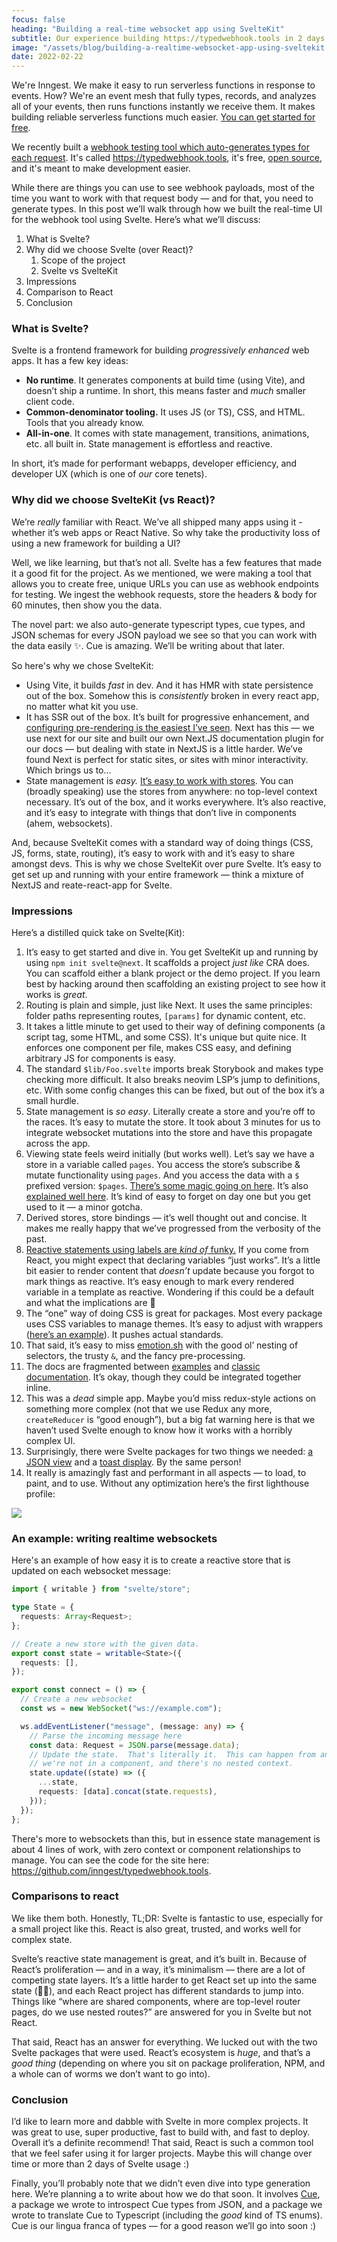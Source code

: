 ```yaml
---
focus: false
heading: "Building a real-time websocket app using SvelteKit"
subtitle: Our experience building https://typedwebhook.tools in 2 days using SvelteKit.
image: "/assets/blog/building-a-realtime-websocket-app-using-sveltekit.jpg"
date: 2022-02-22
---
```


<div className="blog--callout">

We're Inngest. We make it easy to run serverless functions in response to events. How? We're an event mesh that fully types, records, and analyzes all of your events, then runs functions instantly we receive them. It makes building reliable serverless functions much easier. [You can get started for free](https://app.inngest.com/sign-up).

</div>

We recently built a [webhook testing tool which auto-generates types for each request](https://typedwebhook.tools). It's called https://typedwebhook.tools, it's free, [open source](https://github.com/inngest/typedwebhook.tools), and it's meant to make development easier.

While there are things you can use to see webhook payloads, most of the time you want to work with that request body — and for that, you need to generate types. In this post we’ll walk through how we built the real-time UI for the webhook tool using Svelte. Here’s what we’ll discuss:

1. What is Svelte?
2. Why did we choose Svelte (over React)?
   1. Scope of the project
   2. Svelte vs SvelteKit
3. Impressions
4. Comparison to React
5. Conclusion

### What is Svelte?

Svelte is a frontend framework for building _progressively enhanced_ web apps. It has a few key ideas:

- **No runtime**. It generates components at build time (using Vite), and doesn’t ship a runtime. In short, this means faster and _much_ smaller client code.
- **Common-denominator tooling.** It uses JS (or TS), CSS, and HTML. Tools that you already know.
- **All-in-one**. It comes with state management, transitions, animations, etc. all built in. State management is effortless and reactive.

In short, it’s made for performant webapps, developer efficiency, and developer UX (which is one of _our_ core tenets).

### Why did we choose SvelteKit (vs React)?

We’re _really_ familiar with React. We’ve all shipped many apps using it - whether it’s web apps or React Native. So why take the productivity loss of using a new framework for building a UI?

Well, we like learning, but that’s not all. Svelte has a few features that made it a good fit for the project. As we mentioned, we were making a tool that allows you to create free, unique URLs you can use as webhook endpoints for testing. We ingest the webhook requests, store the headers & body for 60 minutes, then show you the data.

The novel part: we also auto-generate typescript types, cue types, and JSON schemas for every JSON payload we see so that you can work with the data easily ✨. Cue is amazing. We’ll be writing about that later.

So here's why we chose SvelteKit:

- Using Vite, it builds _fast_ in dev. And it has HMR with state persistence out of the box. Somehow this is _consistently_ broken in every react app, no matter what kit you use.
- It has SSR out of the box. It’s built for progressive enhancement, and [configuring pre-rendering is the easiest I’ve seen](https://kit.svelte.dev/docs/page-options#prerender). Next has this — we use next for our site and built our own Next.JS documentation plugin for our docs — but dealing with state in NextJS is a little harder. We’ve found Next is perfect for static sites, or sites with minor interactivity. Which brings us to...
- State management is _easy._ [It’s easy to work with stores](https://svelte.dev/tutorial/writable-stores). You can (broadly speaking) use the stores from anywhere: no top-level context necessary. It’s out of the box, and it works everywhere. It’s also reactive, and it’s easy to integrate with things that don’t live in components (ahem, websockets).

And, because SvelteKit comes with a standard way of doing things (CSS, JS, forms, state, routing), it’s easy to work with and it’s easy to share amongst devs. This is why we chose SvelteKit over pure Svelte. It’s easy to get set up and running with your entire framework — think a mixture of NextJS and reate-react-app for Svelte.

### Impressions

Here’s a distilled quick take on Svelte(Kit):

1. It’s easy to get started and dive in. You get SvelteKit up and running by using `npm init svelte@next`. It scaffolds a project _just like_ CRA does. You can scaffold either a blank project or the demo project. If you learn best by hacking around then scaffolding an existing project to see how it works is _great_.
2. Routing is plain and simple, just like Next. It uses the same principles: folder paths representing routes, `[params]` for dynamic content, etc.
3. It takes a little minute to get used to their way of defining components (a script tag, some HTML, and some CSS). It's unique but quite nice. It enforces one component per file, makes CSS easy, and defining arbitrary JS for components is easy.
4. The standard `$lib/Foo.svelte` imports break Storybook and makes type checking more difficult. It also breaks neovim LSP’s jump to definitions, etc. With some config changes this can be fixed, but out of the box it’s a small hurdle.
5. State management is _so easy_. Literally create a store and you’re off to the races. It’s easy to mutate the store. It took about 3 minutes for us to integrate websocket mutations into the store and have this propagate across the app.
6. Viewing state feels weird initially (but works well). Let’s say we have a store in a variable called `pages`. You access the store’s subscribe & mutate functionality using `pages`. And you access the data with a `$` prefixed version: `$pages`. [There’s some magic going on here](https://svelte.dev/docs#component-format-script-4-prefix-stores-with-$-to-access-their-values). It’s also [explained well here](https://svelte.dev/tutorial/auto-subscriptions). It’s kind of easy to forget on day one but you get used to it — a minor gotcha.
7. Derived stores, store bindings — it’s well thought out and concise. It makes me really happy that we’ve progressed from the verbosity of the past.
8. [Reactive statements using labels are _kind of_ funky.](https://svelte.dev/docs#component-format-script-3-$-marks-a-statement-as-reactive) If you come from React, you might expect that declaring variables “just works”. It’s a little bit easier to render content that _doesn’t_ update because you forgot to mark things as reactive. It’s easy enough to mark every rendered variable in a template as reactive. Wondering if this could be a default and what the implications are 🤔
9. The “one” way of doing CSS is great for packages. Most every package uses CSS variables to manage themes. It’s easy to adjust with wrappers ([here’s an example](https://github.com/zerodevx/svelte-toast#theming)). It pushes actual standards.
10. That said, it’s easy to miss [emotion.sh](https://emotion.sh/docs/introduction) with the good ol’ nesting of selectors, the trusty `&`, and the fancy pre-processing.
11. The docs are fragmented between [examples](https://svelte.dev/tutorial/basics) and [classic documentation](https://svelte.dev/docs). It’s okay, though they could be integrated together inline.
12. This was a _dead_ simple app. Maybe you’d miss redux-style actions on something more complex (not that we use Redux any more, `createReducer` is “good enough”), but a big fat warning here is that we haven’t used Svelte enough to know how it works with a horribly complex UI.
13. Surprisingly, there were Svelte packages for two things we needed: [a JSON view](https://github.com/zerodevx/svelte-json-view) and a [toast display](https://github.com/zerodevx/svelte-toast). By the same person!
14. It really is amazingly fast and performant in all aspects — to load, to paint, and to use. Without any optimization here’s the first lighthouse profile:

<img src="/assets/blog/building-a-realtime-websocket-app-using-sveltekit/perf.png" />

### An example: writing realtime websockets

Here's an example of how easy it is to create a reactive store that is updated on each websocket message:

```typescript
import { writable } from "svelte/store";

type State = {
  requests: Array<Request>;
};

// Create a new store with the given data.
export const state = writable<State>({
  requests: [],
});

export const connect = () => {
  // Create a new websocket
  const ws = new WebSocket("ws://example.com");

  ws.addEventListener("message", (message: any) => {
    // Parse the incoming message here
    const data: Request = JSON.parse(message.data);
    // Update the state.  That's literally it.  This can happen from anywhere:
    // we're not in a component, and there's no nested context.
    state.update((state) => ({
      ...state,
      requests: [data].concat(state.requests),
    }));
  });
};
```

There's more to websockets than this, but in essence state management is about 4 lines of work, with zero context or component relationships to manage. You can see the code for the site here: https://github.com/inngest/typedwebhook.tools.

### Comparisons to react

We like them both. Honestly, TL;DR: Svelte is fantastic to use, especially for a small project like this. React is also great, trusted, and works well for complex state.

Svelte’s reactive state management is great, and it’s built in. Because of React’s proliferation — and in a way, it’s minimalism — there are a lot of competing state layers. It’s a little harder to get React set up into the same state (🥁🐍), and each React project has different standards to jump into. Things like “where are shared components, where are top-level router pages, do we use nested routes?” are answered for you in Svelte but not React.

That said, React has an answer for everything. We lucked out with the two Svelte packages that were used. React’s ecosystem is _huge_, and that’s a _good thing_ (depending on where you sit on package proliferation, NPM, and a whole can of worms we don’t want to go into).

### Conclusion

I’d like to learn more and dabble with Svelte in more complex projects. It was great to use, super productive, fast to build with, and fast to deploy. Overall it’s a definite recommend! That said, React is such a common tool that we feel safer using it for larger projects. Maybe this will change over time or more than 2 days of Svelte usage :)

Finally, you’ll probably note that we didn’t even dive into type generation here. We’re planning a to write about how we do that soon. It involves [Cue](https://cuelang.org), a package we wrote to introspect Cue types from JSON, and a package we wrote to translate Cue to Typescript (including the _good_ kind of TS enums). Cue is our lingua franca of types — for a good reason we’ll go into soon :)
